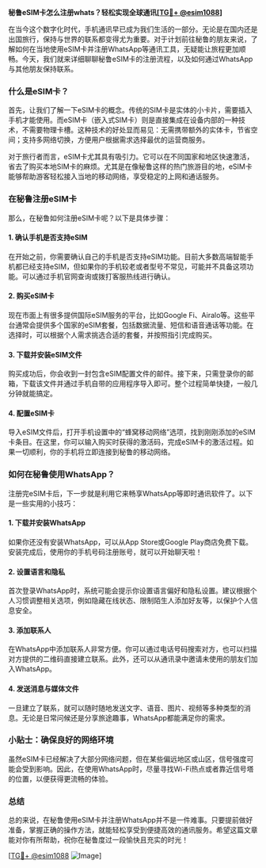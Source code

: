 **秘鲁eSIM卡怎么注册whats？轻松实现全球通讯[[TG💪+ @esim1088](https://t.me/s/esim1088)]**

在当今这个数字化时代，手机通讯早已成为我们生活的一部分。无论是在国内还是出国旅行，保持与世界的联系都变得尤为重要。对于计划前往秘鲁的朋友来说，了解如何在当地使用eSIM卡并注册WhatsApp等通讯工具，无疑能让旅程更加顺畅。今天，我们就来详细聊聊秘鲁eSIM卡的注册流程，以及如何通过WhatsApp与其他朋友保持联系。

### 什么是eSIM卡？

首先，让我们了解一下eSIM卡的概念。传统的SIM卡是实体的小卡片，需要插入手机才能使用。而eSIM卡（嵌入式SIM卡）则是直接集成在设备内部的一种技术，不需要物理卡槽。这种技术的好处显而易见：无需携带额外的实体卡，节省空间；支持多网络切换，方便用户根据需求选择最优的运营商服务。

对于旅行者而言，eSIM卡尤其具有吸引力。它可以在不同国家和地区快速激活，省去了购买本地SIM卡的麻烦。尤其是在像秘鲁这样的热门旅游目的地，eSIM卡能够帮助游客轻松接入当地的移动网络，享受稳定的上网和通话服务。

### 在秘鲁注册eSIM卡

那么，在秘鲁如何注册eSIM卡呢？以下是具体步骤：

#### 1. 确认手机是否支持eSIM

在开始之前，你需要确认自己的手机是否支持eSIM功能。目前大多数高端智能手机都已经支持eSIM，但如果你的手机较老或者型号不常见，可能并不具备这项功能。可以通过手机官网查询或拨打客服热线进行确认。

#### 2. 购买eSIM卡

现在市面上有很多提供国际eSIM服务的平台，比如Google Fi、Airalo等。这些平台通常会提供多个国家的eSIM套餐，包括数据流量、短信和语音通话等功能。在选择时，可以根据个人需求挑选合适的套餐，并按照指引完成购买。

#### 3. 下载并安装eSIM文件

购买成功后，你会收到一封包含eSIM配置文件的邮件。接下来，只需登录你的邮箱，下载该文件并通过手机自带的应用程序导入即可。整个过程简单快捷，一般几分钟就能搞定。

#### 4. 配置eSIM卡

导入eSIM文件后，打开手机设置中的“蜂窝移动网络”选项，找到刚刚添加的eSIM卡条目。在这里，你可以输入购买时获得的激活码，完成eSIM卡的激活过程。如果一切顺利，你的手机将立即连接到秘鲁的移动网络。

### 如何在秘鲁使用WhatsApp？

注册完eSIM卡后，下一步就是利用它来畅享WhatsApp等即时通讯软件了。以下是一些实用的小技巧：

#### 1. 下载并安装WhatsApp

如果你还没有安装WhatsApp，可以从App Store或Google Play商店免费下载。安装完成后，使用你的手机号码注册账号，就可以开始聊天啦！

#### 2. 设置语言和隐私

首次登录WhatsApp时，系统可能会提示你设置语言偏好和隐私设置。建议根据个人习惯调整相关选项，例如隐藏在线状态、限制陌生人添加好友等，以保护个人信息安全。

#### 3. 添加联系人

在WhatsApp中添加联系人非常方便。你可以通过电话号码搜索对方，也可以扫描对方提供的二维码直接建立联系。此外，还可以从通讯录中邀请未使用的朋友们加入WhatsApp。

#### 4. 发送消息与媒体文件

一旦建立了联系，就可以随时随地发送文字、语音、图片、视频等多种类型的消息。无论是日常问候还是分享旅途趣事，WhatsApp都能满足你的需求。

### 小贴士：确保良好的网络环境

虽然eSIM卡已经解决了大部分网络问题，但在某些偏远地区或山区，信号强度可能会受到影响。因此，在使用WhatsApp时，尽量寻找Wi-Fi热点或者靠近信号塔的位置，以便获得更流畅的体验。

### 总结

总的来说，在秘鲁使用eSIM卡并注册WhatsApp并不是一件难事。只要提前做好准备，掌握正确的操作方法，就能轻松享受到便捷高效的通讯服务。希望这篇文章能对你有所帮助，祝你在秘鲁度过一段愉快且充实的时光！

[[TG💪+ @esim1088](https://t.me/s/esim1088) ![Image](https://i.postimg.cc/4NQfJmqS/Snipaste-2025-05-13-00-14-12.png)]
